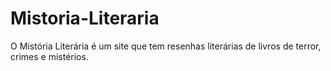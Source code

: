 # Mistoria-Literaria
O Mistória Literária é um site que tem resenhas literárias de livros de terror, crimes e mistérios.

